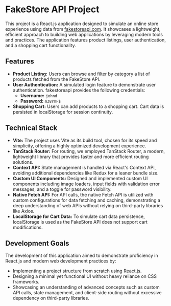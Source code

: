 # FakeStore API Project

This project is a React.js application designed to simulate an online store experience using data from [fakestoreapi.com](http://fakestoreapi.com/). It showcases a lightweight, efficient approach to building web applications by leveraging modern tools and practices. The application features product listings, user authentication, and a shopping cart functionality.

## Features

-   **Product Listing:** Users can browse and filter by category a list of products fetched from the FakeStore API.
-   **User Authentication:** A simulated login feature to demonstrate user authentication. fakestoreapi provides the following credentials:
    -   **Username:** `johnd`
    -   **Password:** `m38rmF$`
-   **Shopping Cart:** Users can add products to a shopping cart. Cart data is persisted in localStorage for session continuity.

## Technical Stack

-   **Vite:** The project uses Vite as its build tool, chosen for its speed and simplicity, offering a highly optimized development experience.
-   **TanStack Router:** For routing, we employed TanStack Router, a modern, lightweight library that provides faster and more efficient routing solutions.
-   **Context API:** State management is handled via React's Context API, avoiding additional dependencies like Redux for a leaner bundle size.
-   **Custom UI Components:** Designed and implemented custom UI components including image loaders, input fields with validation error messages, and a toggle for password visibility.
-   **Native Fetch API:** For API calls, the native Fetch API is utilized with custom configurations for data fetching and caching, demonstrating a deep understanding of web APIs without relying on third-party libraries like Axios.
-   **LocalStorage for Cart Data:** To simulate cart data persistence, localStorage is used as the FakeStore API does not support cart modifications.

## Development Goals

The development of this application aimed to demonstrate proficiency in React.js and modern web development practices by:

-   Implementing a project structure from scratch using React.js.
-   Designing a minimal yet functional UI without heavy reliance on CSS frameworks.
-   Showcasing an understanding of advanced concepts such as custom API calls, state management, and client-side routing without excessive dependency on third-party libraries.
